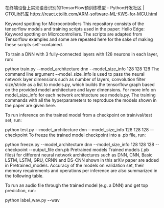 在终端设备上实现语音识别的TensorFlow预训练模型 - Python开发社区 | CTOLib码库 https://react.ctolib.com/ARM-software-ML-KWS-for-MCU.html

Keyword spotting for Microcontrollers
This repository consists of the tensorflow models and training scripts used in the paper: Hello Edge: Keyword spotting on Microcontrollers. The scripts are adapted from Tensorflow examples and some are repeated here for the sake of making these scripts self-contained.

To train a DNN with 3 fully-connected layers with 128 neurons in each layer, run:

python train.py --model_architecture dnn --model_size_info 128 128 128 
The command line argument --model_size_info is used to pass the neural network layer dimensions such as number of layers, convolution filter size/stride as a list to models.py, which builds the tensorflow graph based on the provided model architecture and layer dimensions. For more info on model_size_info for each network architecture see models.py. The training commands with all the hyperparameters to reproduce the models shown in the paper are given here.

To run inference on the trained model from a checkpoint on train/val/test set, run:

python test.py --model_architecture dnn --model_size_info 128 128 128 --checkpoint 
<checkpoint path>
To freeze the trained model checkpoint into a .pb file, run:

python freeze.py --model_architecture dnn --model_size_info 128 128 128 --checkpoint 
<checkpoint path> --output_file dnn.pb
Pretrained models
Trained models (.pb files) for different neural network architectures such as DNN, CNN, Basic LSTM, LSTM, GRU, CRNN and DS-CNN shown in this arXiv paper are added in Pretrained_models. Accuracy of the models on validation set, their memory requirements and operations per inference are also summarized in the following table.



To run an audio file through the trained model (e.g. a DNN) and get top prediction, run:

python label_wav.py --wav <audio file> --graph Pretrained_models/DNN/DNN_S.pb 
--labels Pretrained_models/labels.txt --how_many_labels 1
Quantization Guide and Deployment on Microcontrollers
A quick guide on quantizing the KWS neural network models is here. The example code for running a DNN model on a Cortex-M development board is also provided here.